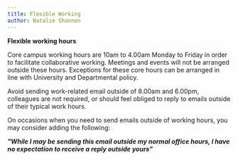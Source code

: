 ```yaml
---
title: Flexible Working 
author: Natalie Shannon
---
```


**Flexible working hours**

Core campus working hours are 10am to 4.00am Monday to Friday in order to facilitate collaborative working. Meetings and events will not be arranged outside these hours. 
Exceptions for these core hours can be arranged in line with University and Departmental policy.

Avoid sending work-related email outside of 8.00am and 6.00pm, colleagues are not required, or should feel obliged to reply to emails outside of their typical work hours.

On occasions when you need to send emails outside of working hours, you may consider adding the following:

***"While I may be sending this email outside my normal office hours, I have no expectation to receive a reply outside yours"***
